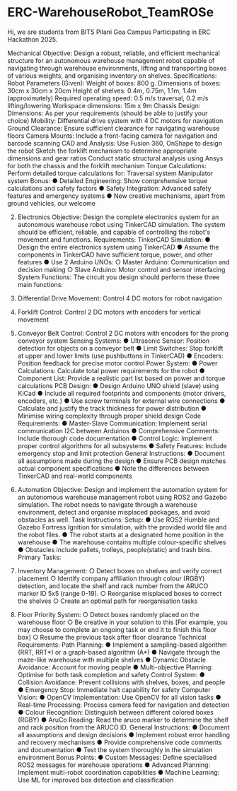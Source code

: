 # ERC-WarehouseRobot_TeamROSe
Hi, we are students from BITS Pilani Goa Campus Participating in ERC Hackathon 2025.

Mechanical Objective:
Design a robust, reliable, and efficient mechanical structure for an autonomous warehouse management robot capable of navigating through warehouse environments, lifting and transporting boxes of various weights, and organising inventory on shelves.
Specifications:
Robot Parameters (Given):
Weight of boxes: 800 g.
Dimensions of boxes: 30cm x 30cm x 20cm
Height of shelves: 0.4m, 0.75m, 1.1m, 1.4m (approximately)
Required operating speed: 0.5 m/s traversal, 0.2 m/s lifting/lowering
Workspace dimensions: 15m x 9m
Chassis Design:
  Dimensions: As per your requirements (should be able to justify your choice)
  Mobility: Differential drive system with 4 DC motors for navigation
  Ground Clearance: Ensure sufficient clearance for navigating warehouse floors
  Camera Mounts: Include a front-facing camera for navigation and barcode scanning
CAD and Analysis:
  Use Fusion 360, OnShape to design the robot
  Sketch the forklift mechanism to determine appropriate dimensions and gear ratios
  Conduct static structural analysis using Ansys for both the chassis and the forklift mechanism
Torque Calculations: Perform detailed torque calculations for:
  Traversal system
  Manipulator system
Bonus:
● Detailed Engineering: Show comprehensive torque calculations and safety factors
● Safety Integration: Advanced safety features and emergency systems
● New creative mechanisms, apart from ground vehicles, our welcome


2. Electronics
Objective:
Design the complete electronics system for an autonomous warehouse robot using
TinkerCAD simulation. The system should be efficient, reliable, and capable of controlling
the robot's movement and functions.
Requirements:
TinkerCAD Simulation:
● Design the entire electronics system using TinkerCAD
● Assume the components in TinkerCAD have sufficient torque, power, and other features
● Use 2 Arduino UNOs:
○ Master Arduino: Communication and decision making
○ Slave Arduino: Motor control and sensor interfacing
System Functions:
The circuit you design should perform these three main functions:
1. Differential Drive Movement: Control 4 DC motors for robot navigation
2. Forklift Control: Control 2 DC motors with encoders for vertical movement
3. Conveyor Belt Control: Control 2 DC motors with encoders for the prong conveyor
system
Sensing Systems:
● Ultrasonic Sensor: Position detection for objects on a conveyor belt
● Limit Switches: Stop forklift at upper and lower limits (use pushbuttons in TinkerCAD)
● Encoders: Position feedback for precise motor control
Power System:
● Power Calculations: Calculate total power requirements for the robot
● Component List: Provide a realistic part list based on power and torque calculations
PCB Design:
● Design Arduino UNO shield (slave) using KiCad
● Include all required footprints and components (motor drivers, encoders, etc.)
● Use screw terminals for external wire connections
● Calculate and justify the track thickness for power distribution
● Minimise wiring complexity through proper shield design
Code Requirements:
● Master-Slave Communication: Implement serial communication I2C between Arduinos
● Comprehensive Comments: Include thorough code documentation
● Control Logic: Implement proper control algorithms for all subsystems
● Safety Features: Include emergency stop and limit protection
General Instructions:
● Document all assumptions made during the design
● Ensure PCB design matches actual component specifications
● Note the differences between TinkerCAD and real-world components

3. Automation
Objective:
Design and implement the automation system for an autonomous warehouse management
robot using ROS2 and Gazebo simulation. The robot needs to navigate through a
warehouse environment, detect and organise misplaced packages, and avoid obstacles as
well.
Task Instructions:
Setup:
● Use ROS2 Humble and Gazebo Fortress Ignition for simulation, with the provided
world file and the robot files.
● The robot starts at a designated home position in the warehouse
● The warehouse contains multiple colour-specific shelves
● Obstacles include pallets, trolleys, people(static) and trash bins.
Primary Tasks:
1. Inventory Management:
○ Detect boxes on shelves and verify correct placement
○ Identify company affiliation through colour (RGBY) detection, and locate the shelf
and rack number from the ARUCO marker ID 5x5 (range 0-19).
○ Reorganise misplaced boxes to correct the shelves 
○ Create an optimal path for reorganisation tasks
2. Floor Priority System:
○ Detect boxes randomly placed on the warehouse floor
○ Be creative in your solution to this [For example, you may choose to complete an
ongoing task or end it to finish this floor box]
○ Resume the previous task after floor clearance
Technical Requirements:
Path Planning:
● Implement a sampling-based algorithm (RRT, RRT*) or a graph-based algorithm (A*)
● Navigate through the maze-like warehouse with multiple shelves
● Dynamic Obstacle Avoidance: Account for moving people
● Multi-objective Planning: Optimise for both task completion and safety
Control System:
● Collision Avoidance: Prevent collisions with shelves, boxes, and people
● Emergency Stop: Immediate halt capability for safety
Computer Vision:
● OpenCV Implementation: Use OpenCV for all vision tasks
● Real-time Processing: Process camera feed for navigation and detection
● Colour Recognition: Distinguish between different colored boxes (RGBY)
● AruCo Reading: Read the aruco marker to determine the shelf and rack position from
the ARUCO ID.
General Instructions:
● Document all assumptions and design decisions
● Implement robust error handling and recovery mechanisms
● Provide comprehensive code comments and documentation
● Test the system thoroughly in the simulation environment
Bonus Points:
● Custom Messages: Define specialised ROS2 messages for warehouse operations
● Advanced Planning: Implement multi-robot coordination capabilities
● Machine Learning: Use ML for improved box detection and classification
